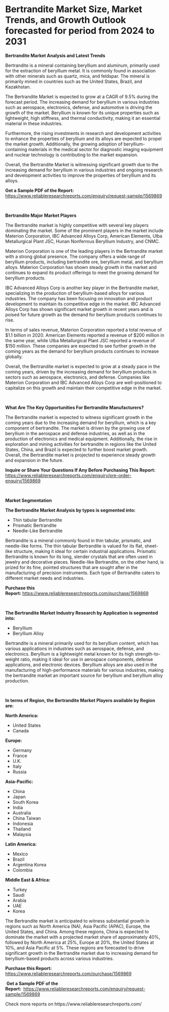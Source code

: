 <p><h1>Bertrandite Market Size, Market Trends, and Growth Outlook forecasted for period from 2024 to 2031</h1></p><p><strong>Bertrandite Market Analysis and Latest Trends</strong></p>
<p><p>Bertrandite is a mineral containing beryllium and aluminum, primarily used for the extraction of beryllium metal. It is commonly found in association with other minerals such as quartz, mica, and feldspar. The mineral is primarily mined in countries such as the United States, Brazil, and Kazakhstan.</p><p>The Bertrandite Market is expected to grow at a CAGR of 9.5% during the forecast period. The increasing demand for beryllium in various industries such as aerospace, electronics, defense, and automotive is driving the growth of the market. Beryllium is known for its unique properties such as lightweight, high stiffness, and thermal conductivity, making it an essential material in these industries.</p><p>Furthermore, the rising investments in research and development activities to enhance the properties of beryllium and its alloys are expected to propel the market growth. Additionally, the growing adoption of beryllium-containing materials in the medical sector for diagnostic imaging equipment and nuclear technology is contributing to the market expansion.</p><p>Overall, the Bertrandite Market is witnessing significant growth due to the increasing demand for beryllium in various industries and ongoing research and development activities to improve the properties of beryllium and its alloys.</p></p>
<p><strong>Get a Sample PDF of the Report:&nbsp;</strong> <a href="https://www.reliableresearchreports.com/enquiry/request-sample/1569869">https://www.reliableresearchreports.com/enquiry/request-sample/1569869</a></p>
<p>&nbsp;</p>
<p><strong>Bertrandite Major Market Players</strong></p>
<p><p>The Bertrandite market is highly competitive with several key players dominating the market. Some of the prominent players in the market include Materion Corporation, IBC Advanced Alloys Corp, American Elements, Ulba Metallurgical Plant JSC, Hunan Nonferrous Beryllium Industry, and CNMC.</p><p>Materion Corporation is one of the leading players in the Bertrandite market with a strong global presence. The company offers a wide range of beryllium products, including bertrandite ore, beryllium metal, and beryllium alloys. Materion Corporation has shown steady growth in the market and continues to expand its product offerings to meet the growing demand for beryllium products.</p><p>IBC Advanced Alloys Corp is another key player in the Bertrandite market, specializing in the production of beryllium-based alloys for various industries. The company has been focusing on innovation and product development to maintain its competitive edge in the market. IBC Advanced Alloys Corp has shown significant market growth in recent years and is poised for future growth as the demand for beryllium products continues to rise.</p><p>In terms of sales revenue, Materion Corporation reported a total revenue of $1.1 billion in 2020. American Elements reported a revenue of $200 million in the same year, while Ulba Metallurgical Plant JSC reported a revenue of $150 million. These companies are expected to see further growth in the coming years as the demand for beryllium products continues to increase globally.</p><p>Overall, the Bertrandite market is expected to grow at a steady pace in the coming years, driven by the increasing demand for beryllium products in sectors such as aerospace, electronics, and defense. Companies like Materion Corporation and IBC Advanced Alloys Corp are well-positioned to capitalize on this growth and maintain their competitive edge in the market.</p></p>
<p>&nbsp;</p>
<p><strong>What Are The Key Opportunities For Bertrandite Manufacturers?</strong></p>
<p><p>The Bertrandite market is expected to witness significant growth in the coming years due to the increasing demand for beryllium, which is a key component of bertrandite. The market is driven by the growing use of beryllium in the aerospace and defense industries, as well as in the production of electronics and medical equipment. Additionally, the rise in exploration and mining activities for bertrandite in regions like the United States, China, and Brazil is expected to further boost market growth. Overall, the Bertrandite market is projected to experience steady growth and expansion in the future.</p></p>
<p><strong>Inquire or Share Your Questions If Any Before Purchasing This Report:</strong> <a href="https://www.reliableresearchreports.com/enquiry/pre-order-enquiry/1569869">https://www.reliableresearchreports.com/enquiry/pre-order-enquiry/1569869</a></p>
<p>&nbsp;</p>
<p><strong>Market Segmentation</strong></p>
<p><strong>The Bertrandite Market Analysis by types is segmented into:</strong></p>
<p><ul><li>Thin tabular Bertrandite</li><li>Prismatic Bertrandite</li><li>Needle-Like Bertrandite</li></ul></p>
<p><p>Bertrandite is a mineral commonly found in thin tabular, prismatic, and needle-like forms. The thin tabular Bertrandite is valued for its flat, sheet-like structure, making it ideal for certain industrial applications. Prismatic Bertrandite is known for its long, slender crystals that are often used in jewelry and decorative pieces. Needle-like Bertrandite, on the other hand, is prized for its fine, pointed structures that are sought after in the manufacturing of precision instruments. Each type of Bertrandite caters to different market needs and industries.</p></p>
<p><strong>Purchase this Report:&nbsp;</strong><a href="https://www.reliableresearchreports.com/purchase/1569869">https://www.reliableresearchreports.com/purchase/1569869</a></p>
<p>&nbsp;</p>
<p><strong>The Bertrandite Market Industry Research by Application is segmented into:</strong></p>
<p><ul><li>Beryllium</li><li>Beryllium Alloy</li></ul></p>
<p><p>Bertrandite is a mineral primarily used for its beryllium content, which has various applications in industries such as aerospace, defense, and electronics. Beryllium is a lightweight metal known for its high strength-to-weight ratio, making it ideal for use in aerospace components, defense applications, and electronic devices. Beryllium alloys are also used in the manufacturing of high-performance materials for various industries, making the bertrandite market an important source for beryllium and beryllium alloy production.</p></p>
<p>&nbsp;</p>
<p><strong>In terms of Region, the Bertrandite Market Players available by Region are:</strong></p>
<p>
    <p> <strong> North America: </strong>
        <ul>
            <li>United States</li>
            <li>Canada</li>
        </ul>
        </p> 
    <p> <strong> Europe: </strong>
        <ul>
            <li>Germany</li>
            <li>France</li>
            <li>U.K.</li>
            <li>Italy</li>
            <li>Russia</li>
        </ul>
        </p> 
    <p> <strong> Asia-Pacific: </strong>
        <ul>
            <li>China</li>
            <li>Japan</li>
            <li>South Korea</li>
            <li>India</li>
            <li>Australia</li>
            <li>China Taiwan</li>
            <li>Indonesia</li>
            <li>Thailand</li>
            <li>Malaysia</li>
        </ul>
        </p> 
    <p> <strong> Latin America: </strong>
        <ul>
            <li>Mexico</li>
            <li>Brazil</li>
            <li>Argentina Korea</li>
            <li>Colombia</li>
        </ul>
        </p> 
    <p> <strong> Middle East & Africa: </strong>
        <ul>
            <li>Turkey</li>
            <li>Saudi</li>
            <li>Arabia</li>
            <li>UAE</li>
            <li>Korea</li>
        </ul>
    </p>
    </p>
<p><p>The Bertrandite market is anticipated to witness substantial growth in regions such as North America (NA), Asia Pacific (APAC), Europe, the United States, and China. Among these regions, China is expected to dominate the market with a projected market share of approximately 40%, followed by North America at 25%, Europe at 20%, the United States at 10%, and Asia Pacific at 5%. These regions are forecasted to drive significant growth in the Bertrandite market due to increasing demand for beryllium-based products across various industries.</p></p>
<p><strong>Purchase this Report: </strong><a href="https://www.reliableresearchreports.com/purchase/1569869">https://www.reliableresearchreports.com/purchase/1569869</a></p>
<p>&nbsp;<strong>Get a Sample PDF of the Report:&nbsp;&nbsp;</strong><a href="https://www.reliableresearchreports.com/enquiry/request-sample/1569869">https://www.reliableresearchreports.com/enquiry/request-sample/1569869</a></p>
<p><strong></strong></p>
<p>Check more reports on https://www.reliableresearchreports.com/</p>
